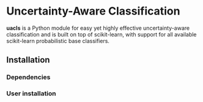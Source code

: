 # Uncertainty-Aware Classification

**uacls** is a Python module for easy yet highly effective uncertainty-aware classification and is built on top of scikit-learn, with support for all available scikit-learn probabilistic base classifiers.

## Installation 

### Dependencies 

### User installation
